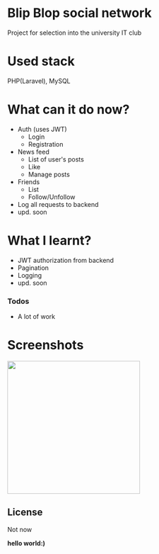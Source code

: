 # Blip Blop social network
Project for selection into the university IT club

# Used stack
PHP(Laravel), MySQL

# What can it  do now?
  - Auth (uses JWT)
  	- Login
  	- Registration
  - News feed
    - List of user's posts
  	- Like
    - Manage posts
  - Friends
    - List
    - Follow/Unfollow
  - Log all requests to backend
  - upd. soon

# What I learnt?
  - JWT authorization from backend
  - Pagination
  - Logging
  - upd. soon
  
### Todos
  - A lot of work

# Screenshots
<p float="left">
  <img src="/ok.png" width="300" />
</p>

License
----
Not now

**hello world:)**
